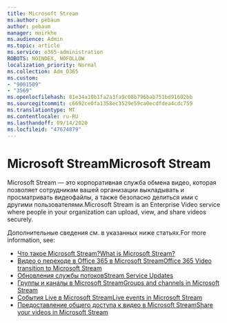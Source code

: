 ```yaml
---
title: Microsoft Stream
ms.author: pebaum
author: pebaum
manager: mnirkhe
ms.audience: Admin
ms.topic: article
ms.service: o365-administration
ROBOTS: NOINDEX, NOFOLLOW
localization_priority: Normal
ms.collection: Adm_O365
ms.custom:
- "9001509"
- "3569"
ms.openlocfilehash: 81e34a10b1fa2a3fa9c08b796bab751bd91602bb
ms.sourcegitcommit: c6692ce0fa1358ec3529e59ca0ecdfdea4cdc759
ms.translationtype: MT
ms.contentlocale: ru-RU
ms.lasthandoff: 09/14/2020
ms.locfileid: "47674879"
---
```

# <a name="microsoft-stream"></a><span data-ttu-id="d9632-102">Microsoft Stream</span><span class="sxs-lookup"><span data-stu-id="d9632-102">Microsoft Stream</span></span>

<span data-ttu-id="d9632-103">Microsoft Stream — это корпоративная служба обмена видео, которая позволяет сотрудникам вашей организации выкладывать и просматривать видеофайлы, а также безопасно делиться ими с другими пользователями.</span><span class="sxs-lookup"><span data-stu-id="d9632-103">Microsoft Stream is an Enterprise Video service where people in your organization can upload, view, and share videos securely.</span></span> 

<span data-ttu-id="d9632-104">Дополнительные сведения см. в указанных ниже статьях.</span><span class="sxs-lookup"><span data-stu-id="d9632-104">For more information, see:</span></span>

- [<span data-ttu-id="d9632-105">Что такое Microsoft Stream?</span><span class="sxs-lookup"><span data-stu-id="d9632-105">What is Microsoft Stream?</span></span>](https://docs.microsoft.com/stream/overview)
- [<span data-ttu-id="d9632-106">Видео о переходе в Office 365 в Microsoft Stream</span><span class="sxs-lookup"><span data-stu-id="d9632-106">Office 365 Video transition to Microsoft Stream</span></span>](https://docs.microsoft.com/stream/migrate-from-office-365)
- [<span data-ttu-id="d9632-107">Обновления службы потоков</span><span class="sxs-lookup"><span data-stu-id="d9632-107">Stream Service Updates</span></span>](https://techcommunity.microsoft.com/t5/microsoft-stream-service-updates/bd-p/StreamAnnouncements)
- [<span data-ttu-id="d9632-108">Группы и каналы в Microsoft Stream</span><span class="sxs-lookup"><span data-stu-id="d9632-108">Groups and channels in Microsoft Stream</span></span>](https://docs.microsoft.com/stream/groups-channels-organization)
- [<span data-ttu-id="d9632-109">События Live в Microsoft Stream</span><span class="sxs-lookup"><span data-stu-id="d9632-109">Live events in Microsoft Stream</span></span>](https://docs.microsoft.com/stream/live-event-overview)
- [<span data-ttu-id="d9632-110">Предоставление общего доступа к видео в Microsoft Stream</span><span class="sxs-lookup"><span data-stu-id="d9632-110">Share your videos in Microsoft Stream</span></span>](https://docs.microsoft.com/stream/portal-share-video)
